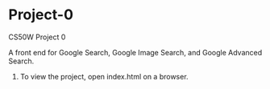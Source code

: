 # Project-0
CS50W Project 0

A front end for Google Search, Google Image Search, and Google Advanced Search.

1. To view the project, open index.html on a browser.
